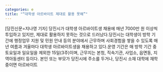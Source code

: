 ```yaml
---
categories: e
title: "“대학생 아르바이트 제대로 활용 못해”"
---
```

[당진신문=지나영 기자] 당진시가 대학생 아르바이트생 채용에 매년 7000만 원 이상씩 투입하고 있지만, 제대로 활용하지 못하는 것으로 드러났다.당진시는 대학생이 방학 기간에 행정업무 지원 및 민원 안내 등의 분야에서 근무하며 사회경험을 쌓을 수 있도록 매년 여름과 겨울마다 대학생 아르바이트생을 채용하고 있다.운영 기간은 매 방학 기간 중 토요일과 일요일을 제외한 15일(3주)이며, 근무지는 본청, 직속기관, 사업소, 읍면동, 지역아동센터 등이다. 본인 또는 부모가 당진시에 주소를 두거나, 당진시 소재 대학에 재학 중이면 아르바이트